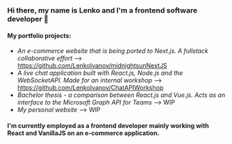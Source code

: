 ### Hi there, my name is Lenko and I'm a frontend software developer 👋

#### My portfolio projects: 
- *An e-commerce website that is being ported to Next.js. A fullstack collaborative effort* --> https://github.com/LenkoIvanov/midnightsunNextJS
- *A live chat application built with React.js, Node.js and the WebSocketAPI. Made for an internal workshop* --> https://github.com/LenkoIvanov/ChatAPIWorkshop
- *Bachelor thesis - a comparison between React.js and Vue.js. Acts as an interface to the Microsoft Graph API for Teams* --> WIP
- *My personal website* --> WIP

#### I'm currently employed as a frontend developer mainly working with React and VanillaJS on an e-commerce application.

